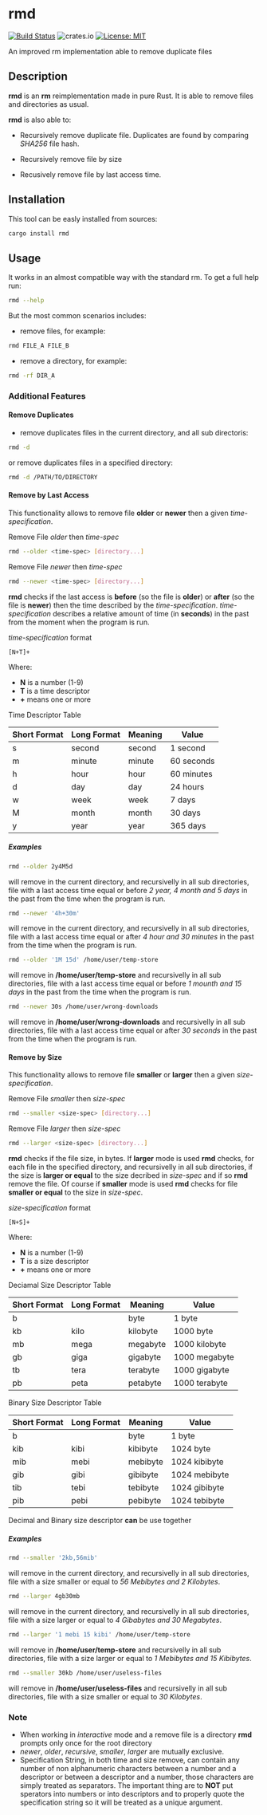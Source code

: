 # rmd

[![Build Status](https://travis-ci.com/FilippoRanza/rmd.svg?branch=master)](https://travis-ci.com/FilippoRanza/rmd) ![crates.io](https://img.shields.io/crates/v/rmd.svg) [![License: MIT](https://img.shields.io/badge/License-MIT-blue.svg)](https://opensource.org/licenses/MIT)

An improved rm implementation able to remove duplicate files

## Description 
**rmd** is an **rm** reimplementation made in pure Rust. It
is able to remove files and directories as usual.

**rmd** is also able to:

- Recursively remove duplicate file. Duplicates are found 
by comparing *SHA256* file hash.

- Recursively remove file by size

- Recusively remove file by last access time.


## Installation

This tool can be easly installed from sources:
```bash
cargo install rmd
```


## Usage 
It works in an almost compatible way with the standard rm. To get a full help run:

```bash
rmd --help
```

But the most common scenarios includes:

- remove files, for example:
```bash
rmd FILE_A FILE_B 
```

- remove a directory, for example:
```bash
rmd -rf DIR_A
```
### Additional Features
#### Remove Duplicates
- remove duplicates files in the current directory, and all sub directoris:
```bash
rmd -d
```
or remove duplicates files in a specified directory:
```bash
rmd -d /PATH/TO/DIRECTORY
```

#### Remove by Last Access
This functionality allows to remove file **older** or **newer** then a given 
*time-specification*.

Remove File *older* then *time-spec*
```bash 
rmd --older <time-spec> [directory...]
```

Remove File *newer* then *time-spec*
```bash 
rmd --newer <time-spec> [directory...]
```

**rmd** checks if the last access is **before** (so the file is **older**) or **after** 
(so the file is **newer**) then the time described by the *time-specification*.
*time-specification* describes a relative amount of time (in **seconds**) in the past 
from the moment when the program is run. 

*time-specification* format
```
[N+T]+
```
Where:
- **N** is a number (1-9)
- **T** is a time descriptor
- **+** means one or more

Time Descriptor Table

| Short Format | Long  Format| Meaning | Value         |
|--------------|-------------|---------|---------------|
| s            | second      | second  | 1 second      |
| m            | minute      | minute  | 60 seconds    |
| h            | hour        | hour    | 60 minutes    |
| d            | day         | day     | 24 hours      |
| w            | week        | week    | 7 days        |      
| M            | month       | month   | 30 days       |
| y            | year        | year    | 365 days      |
 
##### Examples
```bash
rmd --older 2y4M5d
```
will remove in the current directory, and recursivelly in all sub directories, file 
with a last access time equal or before *2 year, 4 month and 5 days* in the past from
the time when the program is run. 

```bash 
rmd --newer '4h+30m'
```
will remove in the current directory, and recursivelly in all sub directories, file 
with a last access time equal or after *4 hour and 30 minutes* in the past from
the time when the program is run. 


```bash 
rmd --older '1M 15d' /home/user/temp-store
```
will remove in **/home/user/temp-store** and recursivelly in all sub directories, file 
with a last access time equal or before *1 mounth and 15 days* in the past from
the time when the program is run. 

```bash 
rmd --newer 30s /home/user/wrong-downloads
```
will remove in **/home/user/wrong-downloads** and recursivelly in all sub directories, file 
with a last access time equal or after *30 seconds* in the past from
the time when the program is run. 

#### Remove by Size

This functionality allows to remove file **smaller** or **larger** then a given 
*size-specification*.

Remove File *smaller* then *size-spec*
```bash 
rmd --smaller <size-spec> [directory...]
```

Remove File *larger* then *size-spec*
```bash 
rmd --larger <size-spec> [directory...]
```

**rmd** checks if the file size, in bytes. If **larger** mode is used **rmd** checks,
for each file in the specified directory, and recursivelly in all sub directories,
if the size is **larger or equal** to the size decribed in *size-spec* and if so **rmd**
remove the file. Of course if **smaller** mode is used **rmd** checks for file **smaller or equal** to the size in *size-spec*. 

*size-specification* format
```
[N+S]+
```
Where:
- **N** is a number (1-9)
- **T** is a size descriptor
- **+** means one or more

Deciamal Size Descriptor Table

| Short Format | Long  Format| Meaning | Value         |
|--------------|-------------|---------|---------------|
|         b    |             | byte    | 1 byte        |
|kb            |kilo         |kilobyte |1000 byte      |
|mb            |mega         |megabyte |1000 kilobyte  |
|gb            |giga         |gigabyte |1000 megabyte  |
|tb            |tera         |terabyte |1000 gigabyte  |
|pb            |peta         |petabyte |1000 terabyte  |

Binary Size Descriptor Table

| Short Format | Long  Format| Meaning | Value         |
|--------------|-------------|---------|---------------|
|         b    |             | byte    | 1 byte        |
|kib           |kibi         |kibibyte |1024 byte      |
|mib           |mebi         |mebibyte |1024 kibibyte  |
|gib           |gibi         |gibibyte |1024 mebibyte  |
|tib           |tebi         |tebibyte |1024 gibibyte  |
|pib           |pebi         |pebibyte |1024 tebibyte  |

Decimal and Binary size descriptor **can** be use together

##### Examples

```bash
rmd --smaller '2kb,56mib'
```
will remove in the current directory, and recursivelly in all sub directories, file 
with a size smaller or equal to *56 Mebibytes and 2 Kilobytes*.
```bash 
rmd --larger 4gb30mb
```
will remove in the current directory, and recursivelly in all sub directories, file 
with a size larger or equal to  *4 Gibabytes and 30 Megabytes*.


```bash 
rmd --larger '1 mebi 15 kibi' /home/user/temp-store
```
will remove in **/home/user/temp-store** and recursivelly in all sub directories, file 
with a size larger or equal to *1 Mebibytes and 15 Kibibytes*. 

```bash 
rmd --smaller 30kb /home/user/useless-files
```
will remove in **/home/user/useless-files** and recursivelly in all sub directories, file 
with a size smaller or equal to *30 Kilobytes*.

### Note
- When working in *interactive* mode and a  remove file is a
directory **rmd** prompts only once for the root directory
- *newer*, *older*, *recursive*, *smaller*, *larger* are mutually exclusive.
- Specification String, in both time and size remove, can contain any number of
non alphanumeric characters between a number and a descriptor or between a descriptor and
a number, those characters are simply treated as separators.
The important thing are to **NOT** put sperators into numbers or into descriptors and to 
properly quote the specification string so it will be treated as a unique argument.
